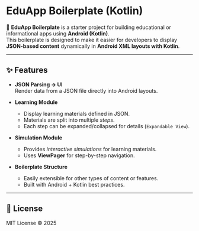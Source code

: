 # EduApp Boilerplate (Kotlin)

🚀 **EduApp Boilerplate** is a starter project for building educational or informational apps using **Android (Kotlin)**.  
This boilerplate is designed to make it easier for developers to display **JSON-based content** dynamically in **Android XML layouts with Kotlin**.

---

## ✨ Features

- **JSON Parsing → UI**  
  Render data from a JSON file directly into Android layouts.

- **Learning Module**  
  - Display learning materials defined in JSON.  
  - Materials are split into multiple *steps*.  
  - Each step can be expanded/collapsed for details (`Expandable View`).  

- **Simulation Module**  
  - Provides *interactive simulations* for learning materials.  
  - Uses **ViewPager** for step-by-step navigation.  

- **Boilerplate Structure**  
  - Easily extensible for other types of content or features.  
  - Built with Android + Kotlin best practices.

---

## 📜 License

MIT License © 2025
